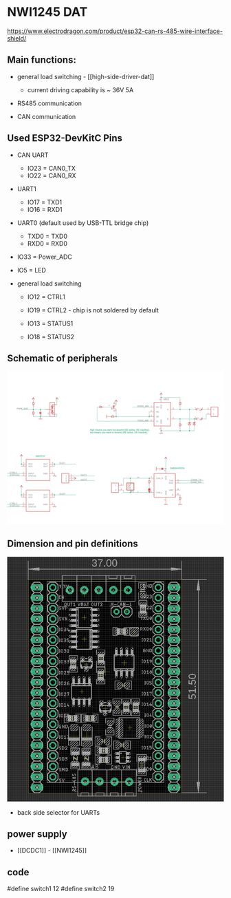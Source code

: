 
# NWI1245 DAT

https://www.electrodragon.com/product/esp32-can-rs-485-wire-interface-shield/

## Main functions:
- general load switching - [[high-side-driver-dat]]
  - current driving capability is ~ 36V 5A

- RS485 communication
- CAN communication 

## Used ESP32-DevKitC Pins

- CAN UART
  - IO23 = CAN0_TX
  - IO22 = CAN0_RX

- UART1
  - IO17 = TXD1 
  - IO16 = RXD1

- UART0 (default used by USB-TTL bridge chip)
  - TXD0 = TXD0
  - RXD0 = RXD0 

- IO33 = Power_ADC
- IO5 = LED

- general load switching 
  - IO12 = CTRL1
  - IO19 = CTRL2 - chip is not soldered by default 
  - IO13 = STATUS1

  - IO18 = STATUS2




## Schematic of peripherals

![](NWI1245-2112-28-2022.jpg)



## Dimension and pin definitions 
![](53-04-16-30-01-2023.png)
- back side selector for UARTs



## power supply
- [[DCDC1]] - [[NWI1245]]




## code 

#define switch1 12
#define switch2 19